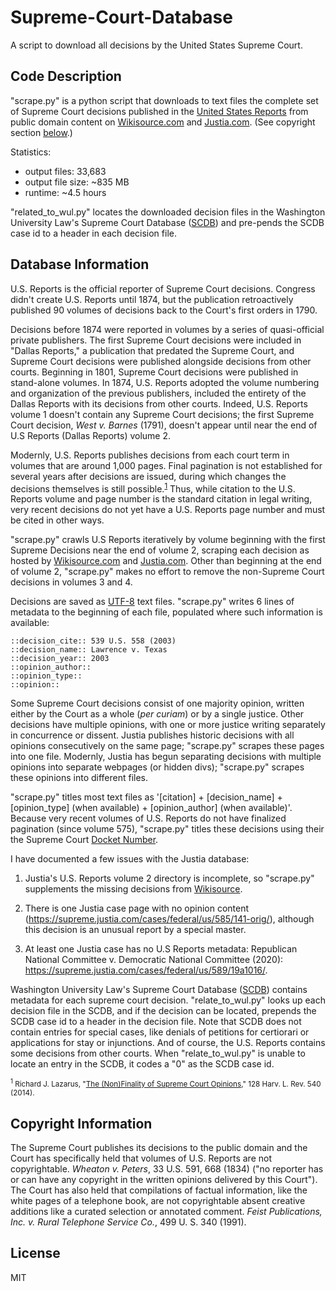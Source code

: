 # Supreme-Court-Database

A script to download all decisions by the United States Supreme Court.

## Code Description

"scrape.py" is a python script that downloads to text files the complete set of Supreme Court decisions published in the [United States Reports](https://en.wikipedia.org/wiki/United_States_Reports) from public domain content on [Wikisource.com](https://en.wikisource.org/wiki/United_States_Reports/Volume_2) and [Justia.com](https://supreme.justia.com/cases/federal/us/volume/). (See copyright section [below](#copyright-information).)

Statistics:
* output files: 33,683
* output file size: ~835 MB
* runtime: ~4.5 hours

"related_to_wul.py" locates the downloaded decision files in the Washington University Law's Supreme Court Database ([SCDB](http://scdb.wustl.edu/)) and pre-pends the SCDB case id to a header in each decision file.

## Database Information
 
U.S. Reports is the official reporter of Supreme Court decisions. Congress didn't create U.S. Reports until 1874, but the publication retroactively published 90 volumes of decisions back to the Court's first orders in 1790. 

Decisions before 1874 were reported in volumes by a series of quasi-official private publishers. The first Supreme Court decisions were included in "Dallas Reports," a publication that predated the Supreme Court, and Supreme Court decisions were published alongside decisions from other courts. Beginning in 1801, Supreme Court decisions were published in stand-alone volumes. In 1874, U.S. Reports adopted the volume numbering and organization of the previous publishers, included the entirety of the Dallas Reports with its decisions from other courts. Indeed, U.S. Reports volume 1 doesn't contain any Supreme Court decisions; the first Supreme Court decision, <i>West v. Barnes</i> (1791), doesn't appear until near the end of U.S Reports (Dallas Reports) volume 2.

Modernly, U.S. Reports publishes decisions from each court term in volumes that are around 1,000 pages. Final pagination is not established for several years after decisions are issued, during which changes the decisions themselves is still possible.<sup>[1](#note_1)</sup> Thus, while citation to the U.S. Reports volume and page number is the standard citation in legal writing, very recent decisions do not yet have a U.S. Reports page number and must be cited in other ways.    

"scrape.py" crawls U.S Reports iteratively by volume beginning with the first Supreme Decisions near the end of volume 2, scraping each decision as hosted by [Wikisource.com](https://en.wikisource.org/wiki/United_States_Reports/Volume_2) and [Justia.com](https://supreme.justia.com/cases/federal/us/volume/). Other than beginning at the end of volume 2, "scrape.py" makes no effort to remove the non-Supreme Court decisions in volumes 3 and 4.

Decisions are saved as [UTF-8](https://en.wikipedia.org/wiki/UTF-8) text files. "scrape.py" writes 6 lines of metadata to the beginning of each file, populated where such information is available:

    ::decision_cite:: 539 U.S. 558 (2003)
    ::decision_name:: Lawrence v. Texas
    ::decision_year:: 2003
    ::opinion_author:: 
    ::opinion_type:: 
    ::opinion:: 

Some Supreme Court decisions consist of one majority opinion, written either by the Court as a whole (<i>per curiam</i>) or by a single justice. Other decisions have multiple opinions, with one or more justice writing separately in concurrence or dissent. Justia publishes historic decisions with all opinions consecutively on the same page; "scrape.py" scrapes these pages into one file. Modernly, Justia has begun separating decisions with multiple opinions into separate webpages (or hidden divs); "scrape.py" scrapes these opinions into different files.

"scrape.py" titles most text files as '[citation] + [decision_name] + [opinion_type] (when available) + [opinion_author] (when available)'. Because very recent volumes of U.S. Reports do not have finalized pagination (since volume 575), "scrape.py" titles these decisions using their the Supreme Court [Docket Number](http://scdb.wustl.edu/documentation.php?var=docket).

I have documented a few issues with the Justia database:

1. Justia's U.S. Reports volume 2 directory is incomplete, so "scrape.py" supplements the missing decisions from [Wikisource](https://en.wikisource.org/wiki/United_States_Reports/Volume_2).

2. There is one Justia case page with no opinion content (https://supreme.justia.com/cases/federal/us/585/141-orig/), although this decision is an unusual report by a special master. 

3. At least one Justia case has no U.S Reports metadata: Republican National Committee v. Democratic National Committee (2020): https://supreme.justia.com/cases/federal/us/589/19a1016/. 

Washington University Law's Supreme Court Database ([SCDB](http://scdb.wustl.edu/)) contains metadata for each supreme court decision. "relate_to_wul.py" looks up each decision file in the SCDB, and if the decision can be located, prepends the SCDB case id to a header in the decision file. Note that SCDB does not contain entries for special cases, like denials of petitions for certiorari or applications for stay or injunctions. And of course, the U.S. Reports contains some decisions from other courts. When "relate_to_wul.py" is unable to locate an entry in the SCDB, it codes a "0" as the SCDB case id.

<a name="note_1"></a><sup><sup>1</sup> Richard J. Lazarus, "[The (Non)Finality of Supreme Court Opinions](https://harvardlawreview.org/print/vol-128/the-nonfinality-of-supreme-court-opinions/)," 128 Harv. L. Rev. 540 (2014).</sup>

## Copyright Information

The Supreme Court publishes its decisions to the public domain and the Court has specifically held that volumes of U.S. Reports are not copyrightable. <i>Wheaton v. Peters</i>, 33 U.S. 591, 668 (1834) ("no reporter has or can have any copyright in the written opinions delivered by this Court"). The Court has also held that compilations of factual information, like the white pages of a telephone book, are not copyrightable absent creative additions like a curated selection or annotated comment. <i>Feist Publications, Inc. v. Rural Telephone Service Co.</i>, 499 U. S. 340 (1991)</sup>.

## License

MIT
